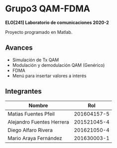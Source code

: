 # Grupo3 QAM-FDMA

**ELO[241] Laboratorio de comunicaciones 2020-2**

Proyecto programado en Matlab.

## Avances 

- Simulación de Tx QAM
- Modulación y demodulación QAM (Genérico)
- FDMA
- Menú para insertar valores a interés

## Integrantes


| Nombre | Rol |
| ---- | ---- |
| Matias Fuentes Pfeil | 201604157-5 |
| Alejandro Fuentes	Herrera | 201521045-4 |
| Diego Alfaro Rivera | 201621050-4 |
| Mario Araya Fernández | 201630003-1 |
